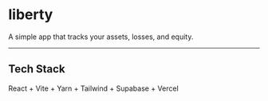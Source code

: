 # liberty

A simple app that tracks your assets, losses, and equity.

---

## Tech Stack

React + Vite + Yarn + Tailwind + Supabase + Vercel
